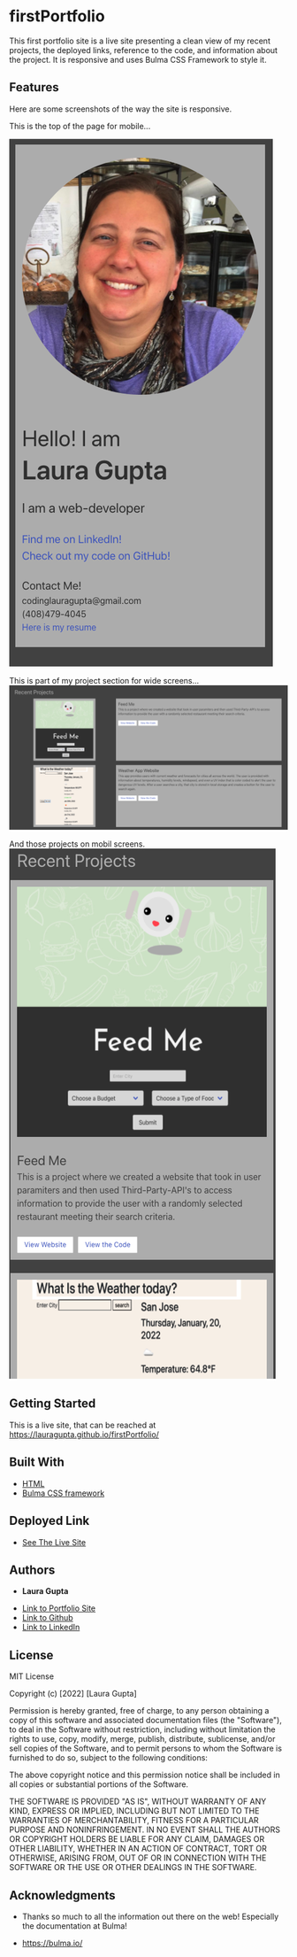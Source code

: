 # firstPortfolio

This first portfolio site is a live site presenting a clean view of my recent projects, the deployed links, reference to the code, and information about the project. It is responsive and uses Bulma CSS Framework to style it. 

## Features
Here are some screenshots of the way the site is responsive. 

This is the top of the page for mobile...

![Top of site for mobile](portfolioAboutMeMobile.png)


This is part of my project section for wide screens...
![Projects for wide screens](portfolioProjectsWide.png)

And those projects on mobil screens. 
![Projects for mobile](portfolioProjectsMobile.png)


## Getting Started
 
 This is a live site, that can be reached at https://lauragupta.github.io/firstPortfolio/



## Built With

* [HTML](https://developer.mozilla.org/en-US/docs/Web/HTML)
* [Bulma CSS framework](https://bulma.io/)

## Deployed Link

* [See The Live Site](https://lauragupta.github.io/firstPortfolio/)


## Authors

* **Laura Gupta** 

- [Link to Portfolio Site](https://lauragupta.github.io/firstPortfolio/)
- [Link to Github](https://github.com/lauragupta?tab=repositories)
- [Link to LinkedIn](https://www.linkedin.com/in/laura-gupta-5a277158/)


## License
MIT License

Copyright (c) [2022] [Laura Gupta]

Permission is hereby granted, free of charge, to any person obtaining a copy of this software and associated documentation files (the "Software"), to deal in the Software without restriction, including without limitation the rights to use, copy, modify, merge, publish, distribute, sublicense, and/or sell copies of the Software, and to permit persons to whom the Software is furnished to do so, subject to the following conditions:

The above copyright notice and this permission notice shall be included in all copies or substantial portions of the Software.

THE SOFTWARE IS PROVIDED "AS IS", WITHOUT WARRANTY OF ANY KIND, EXPRESS OR IMPLIED, INCLUDING BUT NOT LIMITED TO THE WARRANTIES OF MERCHANTABILITY, FITNESS FOR A PARTICULAR PURPOSE AND NONINFRINGEMENT. IN NO EVENT SHALL THE AUTHORS OR COPYRIGHT HOLDERS BE LIABLE FOR ANY CLAIM, DAMAGES OR OTHER LIABILITY, WHETHER IN AN ACTION OF CONTRACT, TORT OR OTHERWISE, ARISING FROM, OUT OF OR IN CONNECTION WITH THE SOFTWARE OR THE USE OR OTHER DEALINGS IN THE SOFTWARE.

## Acknowledgments

* Thanks so much to all the information out there on the web! Especially the documentation at Bulma! 

* https://bulma.io/
